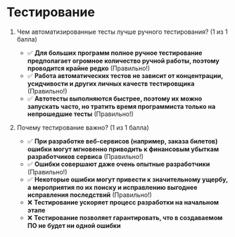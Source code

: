 # Тестирование

1. Чем автоматизированные тесты лучше ручного тестирования? (1 из 1 балла)
   * ✅ **Для больших программ полное ручное тестирование предполагает огромное количество ручной работы, поэтому проводится крайне редко** (Правильно!)
   * ✅ **Работа автоматических тестов не зависит от концентрации, усидчивости и других личных качеств тестировщика** (Правильно!)
   * ✅ **Автотесты выполняются быстрее, поэтому их можно запускать часто, но тратить время программиста только на непрошедшие тесты** (Правильно!)


2. Почему тестирование важно? (1 из 1 балла)
   * ✅ **При разработке веб-сервисов (например, заказа билетов) ошибки могут мгновенно приводить к финансовым убыткам разработчиков сервиса** (Правильно!)
   * ✅ **Ошибки совершают даже очень опытные разработчики** (Правильно!)
   * ✅ **Некоторые ошибки могут привести к значительному ущербу, а мероприятия по их поиску и исправлению выгоднее исправления последствий** (Правильно!)
   * ❌ **Тестирование ускоряет процесс разработки на начальном этапе**
   * ❌ **Тестирование позволяет гарантировать, что в создаваемом ПО не будет ни одной ошибки**
